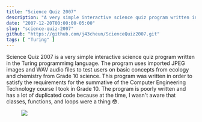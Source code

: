 ```yaml
---
title: "Science Quiz 2007"
description: "A very simple interactive science quiz program written in Turing."
date: "2007-12-20T00:00:00-05:00"
slug: "science-quiz-2007"
github: "https://github.com/j43cheun/ScienceQuiz2007.git"
tags: [ "Turing" ]
---
```


Science Quiz 2007 is a very simple interactive science quiz program written in
the Turing programmimg language. The program uses imported JPEG images and WAV
audio files to test users on basic concepts from ecology and chemistry from
Grade 10 science. This program was written in order to satisfy the requirements
for the summative of the Computer Engineering Technology course I took in Grade
10. The program is poorly written and has a lot of duplicated code because at
the time, I wasn't aware that classes, functions, and loops were a thing 😳.

<div class="has-text-centered mt-5">
  <figure class="image is-inline-block">
    <img class="is-centered" src="/projects/science-quiz-2007/img/title-screen.png">
  </figure>
</div>
